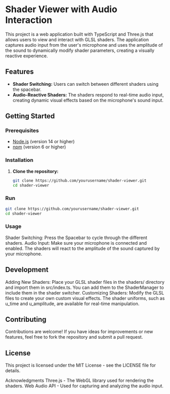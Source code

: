 # Shader Viewer with Audio Interaction

This project is a web application built with TypeScript and Three.js that allows users to view and interact with GLSL shaders. The application captures audio input from the user's microphone and uses the amplitude of the sound to dynamically modify shader parameters, creating a visually reactive experience.

## Features

- **Shader Switching:** Users can switch between different shaders using the spacebar.
- **Audio-Reactive Shaders:** The shaders respond to real-time audio input, creating dynamic visual effects based on the microphone's sound input.


## Getting Started

### Prerequisites

- [Node.js](https://nodejs.org/) (version 14 or higher)
- [npm](https://www.npmjs.com/) (version 6 or higher)

### Installation

1. **Clone the repository:**

   ```bash
   git clone https://github.com/yourusername/shader-viewer.git
   cd shader-viewer

### Run

   ```bash
   git clone https://github.com/yourusername/shader-viewer.git
   cd shader-viewer
   ```

### Usage
Shader Switching: Press the Spacebar to cycle through the different shaders.
Audio Input: Make sure your microphone is connected and enabled. The shaders will react to the amplitude of the sound captured by your microphone.

## Development
Adding New Shaders: Place your GLSL shader files in the shaders/ directory and import them in src/index.ts. You can add them to the ShaderManager to include them in the shader switcher.
Customizing Shaders: Modify the GLSL files to create your own custom visual effects. The shader uniforms, such as u_time and u_amplitude, are available for real-time manipulation.

## Contributing
Contributions are welcome! If you have ideas for improvements or new features, feel free to fork the repository and submit a pull request.

## License
This project is licensed under the MIT License - see the LICENSE file for details.

Acknowledgments
Three.js - The WebGL library used for rendering the shaders.
Web Audio API - Used for capturing and analyzing the audio input.